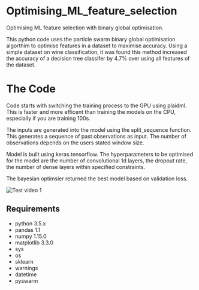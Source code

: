 # Optimising_ML_feature_selection
Optimising ML feature selection with binary global optimisation.

This python code uses the particle swarm binary global optimisation algorthim to optimise features in a dataset to maximise accuracy. Using a simple dataset on wine classification, it was found this method increased the accuracy of a decision tree classifer by 4.7% over using all features of the dataset.


# The Code
Code starts with switching the training process to the GPU using plaidml. This is faster and more efficent than training the models on the CPU, especially if you are training 100s.

The inputs are generated into the model using the split_sequence function. This generates a sequence of past observations as input. The number of observations depends on the users stated window size.

Model is built using keras.tensorflow. The hyperparameters to be optimised for the model are the number of convolutional 1d layers, the dropout rate, the number of dense layers within specified constraints.

The bayesian optimsier returned the best model based on validation loss.

![Test video 1](FAccuracyML.png)

## Requirements
* python 3.5.x
* pandas 1.1
* numpy 1.15.0
* matplotlib 3.3.0
* sys
* os
* sklearn
* warnings
* datetime
* pyswarm


